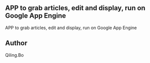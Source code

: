 ## APP to grab articles, edit and display,  run on Google App Engine

APP to grab articles, edit and display,  run on Google App Engine

## Author
Qiling.Bo
